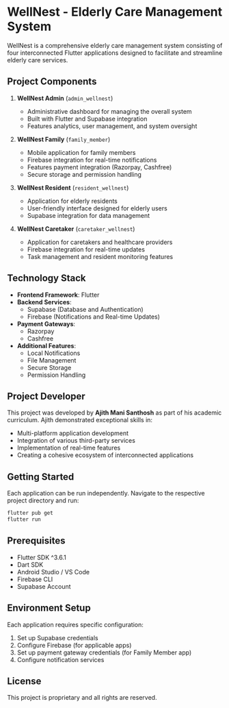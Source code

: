 # WellNest - Elderly Care Management System

WellNest is a comprehensive elderly care management system consisting of four interconnected Flutter applications designed to facilitate and streamline elderly care services.

## Project Components

1. **WellNest Admin** (`admin_wellnest`)
   - Administrative dashboard for managing the overall system
   - Built with Flutter and Supabase integration
   - Features analytics, user management, and system oversight

2. **WellNest Family** (`family_member`)
   - Mobile application for family members
   - Firebase integration for real-time notifications
   - Features payment integration (Razorpay, Cashfree)
   - Secure storage and permission handling

3. **WellNest Resident** (`resident_wellnest`)
   - Application for elderly residents
   - User-friendly interface designed for elderly users
   - Supabase integration for data management

4. **WellNest Caretaker** (`caretaker_wellnest`)
   - Application for caretakers and healthcare providers
   - Firebase integration for real-time updates
   - Task management and resident monitoring features

## Technology Stack

- **Frontend Framework**: Flutter
- **Backend Services**: 
  - Supabase (Database and Authentication)
  - Firebase (Notifications and Real-time Updates)
- **Payment Gateways**: 
  - Razorpay
  - Cashfree
- **Additional Features**:
  - Local Notifications
  - File Management
  - Secure Storage
  - Permission Handling

## Project Developer

This project was developed by **Ajith Mani Santhosh** as part of his academic curriculum. Ajith demonstrated exceptional skills in:
- Multi-platform application development
- Integration of various third-party services
- Implementation of real-time features
- Creating a cohesive ecosystem of interconnected applications

## Getting Started

Each application can be run independently. Navigate to the respective project directory and run:

```bash
flutter pub get
flutter run
```

## Prerequisites

- Flutter SDK ^3.6.1
- Dart SDK
- Android Studio / VS Code
- Firebase CLI
- Supabase Account

## Environment Setup

Each application requires specific configuration:

1. Set up Supabase credentials
2. Configure Firebase (for applicable apps)
3. Set up payment gateway credentials (for Family Member app)
4. Configure notification services

## License

This project is proprietary and all rights are reserved.

